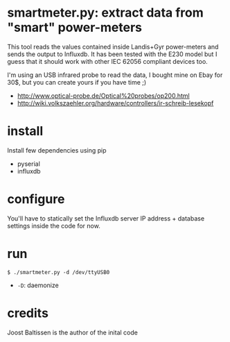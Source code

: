 # smartmeter.py: extract data from "smart" power-meters

This tool reads the values contained inside Landis+Gyr
power-meters and sends the output to Influxdb. It has been 
tested with the E230 model but I guess that it should work 
with other IEC 62056 compliant devices too.

I'm using an USB infrared probe to read the data, I bought mine on
Ebay for 30$, but you can create yours if you have time ;)

* http://www.optical-probe.de/Optical%20probes/op200.html
* http://wiki.volkszaehler.org/hardware/controllers/ir-schreib-lesekopf

# install

Install few dependencies using pip

* pyserial
* influxdb

# configure

You'll have to statically set the Influxdb server IP address +
database settings inside the code for now.

# run

``$ ./smartmeter.py -d /dev/ttyUSB0`` 

* ``-D``:  daemonize

# credits

Joost Baltissen is the author of the inital code

